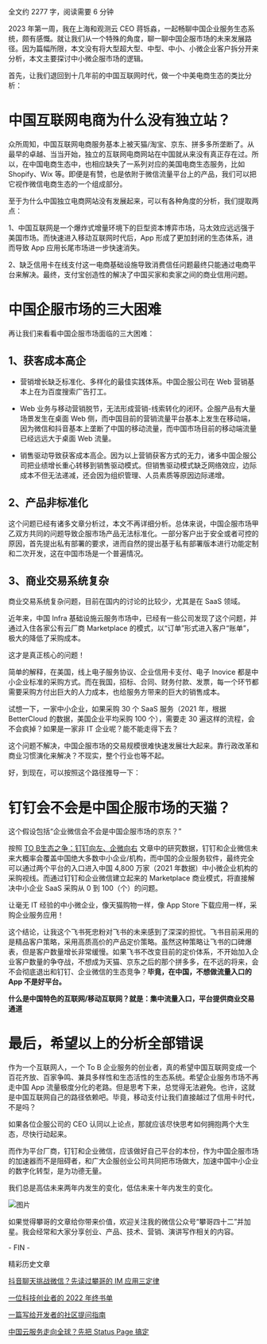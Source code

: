 全文约 2277 字，阅读需要 6 分钟

2023 年第一周，我在上海和观测云 CEO 蒋铄淼，一起畅聊中国企业服务生态系统，颇有感慨。就让我们从一个特殊的角度，聊一聊中国企服市场的未来发展路径。因为篇幅所限，本文没有将大型超大型、中型、中小、小微企业客户拆分开来分析，本文主要探讨中小微企服市场的逻辑。

首先，让我们退回到十几年前的中国互联网时代，做一个中美电商生态的类比分析：

# **中国互联网电商为什么没有独立站？**

众所周知，中国互联网电商服务基本上被天猫/淘宝、京东、拼多多所垄断了。从最早的卓越、当当开始，独立的互联网电商网站在中国就从来没有真正存在过。所以，在中国电商生态中，也相应缺失了一系列对应的美国电商生态服务，比如 Shopify、Wix 等。即便是有赞，也是依附于微信流量平台上的产品，我们可以把它视作微信电商生态的一个组成部分。

至于为什么中国独立电商网站没有发展起来，可以有各种角度的分析，我们提取两点：

1、中国互联网是一个爆炸式增量环境下的巨型资本博弈市场，马太效应远远强于美国市场。而快速进入移动互联网时代后，App 形成了更加封闭的生态体系，进而导致 App 应用长尾市场进一步快速消失。

2、缺乏信用卡在线支付这一电商基础设施导致消费信任问题最终只能通过电商平台来解决。最终，支付宝创造性的解决了中国买家和卖家之间的商业信用问题。

# **中国企服市场的三大困难**

再让我们来看看中国企服市场面临的三大困难：

## 1、获客成本高企

-   营销增长缺乏标准化、多样化的最佳实践体系。中国企服公司在 Web 营销基本上在为百度搜索广告打工。
    
-   Web 业务与移动营销脱节，无法形成营销-线索转化的闭环。企服产品有大量场景发生在桌面 Web 侧，而中国目前的营销流量平台基本上发生在移动端，因为微信和抖音基本上垄断了中国的移动流量，而中国市场目前的移动端流量已经远远大于桌面 Web 流量。
    
-   销售驱动导致获客成本高企。因为以上营销获客方式的无力，诸多中国企服公司把业绩增长重心转移到销售驱动模式。但销售驱动模式缺乏网络效应，边际成本不但无法递减，还会因为组织管理、人员素质等原因边际递增。
    

## 2、产品非标准化

这个问题已经有诸多文章分析过，本文不再详细分析。总体来说，中国企服市场甲乙双方共同的问题导致企服市场产品无法标准化。一部分客户出于安全或者可控的原因，首先提出私有部署的要求，进而自然的提出基于私有部署版本进行功能定制和二次开发，这在中国市场是一个普遍情况。

## 3、商业交易系统复杂

商业交易系统复杂问题，目前在国内的讨论的比较少，尤其是在 SaaS 领域。

近年来，中国 Infra 基础设施云服务市场中，已经有一些公司发现了这个问题，并通过入住各家公有云厂商 Marketplace 的模式，以“订单”形式进入客户“账单”，极大的降低了采购成本。

这才是真正核心的问题！

简单的解释，在美国，线上电子服务协议、企业信用卡支付、电子 Inovice 都是中小企业标准的采购方式。而在我国，招标、合同、财务付款、发票，每一个环节都需要采购方付出巨大的人力成本，也给服务方带来的巨大的销售成本。

试想一下，一家中小企业，如果采购 30 个 SaaS 服务（2021 年，根据 BetterCloud 的数据，美国企业平均采购 100 个），需要走 30 遍这样的流程，会不会疯掉？如果是一家非 IT 企业呢？能不能走得下去？

这个问题不解决，中国企服市场的交易规模很难快速发展壮大起来。靠行政改革和商业习惯演化来解决？不现实，整个行业也等不起。

好，到现在，可以按照这个路径推导一下：

# **钉钉会不会是中国企服市场的天猫？**

这个假设包括“企业微信会不会是中国企服市场的京东？”

按照 [TO B生态之争：钉钉向左、企微向右](https://mp.weixin.qq.com/s?__biz=MzkxNzE5NzAwNA==&mid=2247488067&idx=1&sn=82cf7fc09b51d2a94bf7f3289048f0dc&scene=21#wechat_redirect) 文章中的研究数据，钉钉和企业微信未来大概率会覆盖中国绝大多数中小企业/机构，而中国的企业服务软件，最终完全可以通过两个平台的入口进入中国 4,800 万家（2021 年数据）中小微企业机构的采购视线。而通过钉钉和企业微信建立起来的 Marketplace 商业模式，将直接解决中小企业 SaaS 采购从 0 到 100（个）的问题。

让毫无 IT 经验的中小微企业，像天猫购物一样，像 App Store 下载应用一样，采购企业服务应用！‍‍‍‍‍

这个结论，让我这个飞书死忠粉对飞书的未来感到了深深的担忧。飞书目前采用的是精品客户策略，采用高质高价的产品定价策略。虽然这种策略让飞书的口碑爆表，但是客户数量增长非常缓慢。如果飞书不改变目前的定价体系，不开始加入企业客户数量的争夺战，不想成为天猫、京东之后的那个拼多多，在不远的将来，会不会彻底退出和钉钉、企业微信的生态竞争？**毕竟，在中国，不想做流量入口的 App 不是好平台。**

**什么是中国特色的互联网/移动互联网？就是：集中流量入口，平台提供商业交易通道**

# **最后，希望以上的分析全部错误**

作为一个互联网人，一个 To B 企业服务的创业者，真的希望中国互联网变成一个百花齐放、百家争鸣、兼具多样性和生态活性的生态系统。希望企业服务市场不再走中国 App 流量极度分化的老路。但是思考下来，总觉得无法避免。也许，这就是中国互联网自己的路径依赖吧。毕竟，移动支付让我们直接越过了信用卡时代，不是吗？

如果各位企服公司的 CEO 认同以上论点，那就应该尽快思考如何拥抱两个大生态，尽快行动起来。

而作为平台厂商，钉钉和企业微信，应该做好自己平台的本份，作为中国企服市场的加速器而不是阻碍者，和广大企服创业公司共同把市场做大，加速中国中小企业的数字化转型，是为功德无量。

我们总是高估未来两年内发生的变化，低估未来十年内发生的变化。

![图片](https://mmbiz.qpic.cn/mmbiz_png/yLjyiaoEibbH3mwsJHzDm5mjNnOZSZA2KOFzXXvQGhycS2njky7hpH5hNp4HDgoF2GicUdqM1WksXAPm0rlibQJYtg/640?wx_fmt=png)

如果觉得攀哥的文章给你带来价值，欢迎关注我的微信公众号“攀哥四十二”并加星。我会经常和大家分享创业、产品、技术、营销、演讲写作相关的内容。

\- FIN -

精彩历史文章

[抖音聊天挑战微信？先读过攀哥的 IM 应用三定律](http://mp.weixin.qq.com/s?__biz=MjM5NzY0NzAwMQ==&mid=2456882003&idx=1&sn=6b375ee99589125fea962d01a6543f97&chksm=b1536ca58624e5b38901c7ef5e30c38cfe8f06f6c7801073822b8de7dcfb029c9eb1bdee1bf4&scene=21#wechat_redirect)  

[一位科技创业者的 2022 年终书单](http://mp.weixin.qq.com/s?__biz=MjM5NzY0NzAwMQ==&mid=2456881989&idx=1&sn=a5cfc6bec0c703bec8e9eee46dad34dd&chksm=b1536cb38624e5a508b48d987e870e5ab3935c7f899e0ce7c8315186736b14a8d117b8ca0f11&scene=21#wechat_redirect)  

[一篇写给开发者的社区提问指南](http://mp.weixin.qq.com/s?__biz=MjM5NzY0NzAwMQ==&mid=2456881875&idx=1&sn=16d100446699ba942159164e4a1f58be&chksm=b1536d258624e43371022f57adc04e83ced068083448f47a68c2adf2d93adbef10be9acdd65b&scene=21#wechat_redirect)  

[中国云服务走向全球？先把 Status Page 搞定](http://mp.weixin.qq.com/s?__biz=MjM5NzY0NzAwMQ==&mid=2456881916&idx=1&sn=7d62bfe73053c1f0460d318b2b87203e&chksm=b1536d0a8624e41c2e979b9344c2c13d8b84710ac4bf680849f2b09ac237320d57e306bd5c2e&scene=21#wechat_redirect)